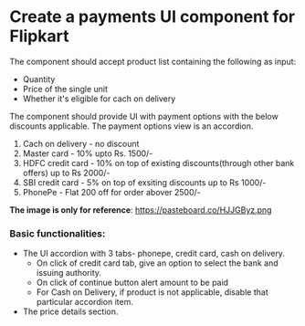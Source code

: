 # Create a payments UI component for Flipkart

The component should accept product list containing the following as input:
* Quantity
* Price of the single unit
* Whether it's eligible for cach on delivery

The component should provide UI with payment options with the below discounts applicable.
The payment options view is an accordion.

1. Cach on delivery - no discount
2. Master card - 10% upto Rs. 1500/-
3. HDFC credit card - 10% on top of existing discounts(through other bank offers) up to Rs 2000/-
4. SBI credit card - 5% on top of exsiting discounts up to Rs 1000/-
5. PhonePe - Flat 200 off for order abover 2500/-

**The image is only for reference**: https://pasteboard.co/HJJGByz.png

### Basic functionalities:
* The UI accordion with 3 tabs- phonepe, credit card, cash on delivery.
    * On click of credit card tab, give an option to select the bank and issuing authority.
    * On click of continue button alert amount to be paid
    * For Cash on Delivery, if product is not applicable, disable that particular accordion item.
* The price details section.


